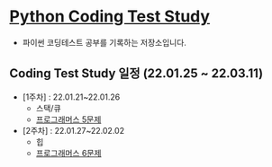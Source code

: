# [Python Coding Test Study](https://parkjungyoon.github.io/python_coding_test_study/)

* 파이썬 코딩테스트 공부를 기록하는 저장소입니다.

## Coding Test Study 일정 (22.01.25 ~ 22.03.11)

* [1주차] : 22.01.21~22.01.26
  * 스택/큐 
  * [프로그래머스 5문제](https://github.com/ParkJungYoon/python_coding_test_study/blob/eb64315e6bf8b637540272baf09e89879a75a591/Programmers/1%EC%A3%BC%EC%B0%A8.md)
* [2주차] : 22.01.27~22.02.02
  * 힙 
  * [프로그래머스 6문제](https://github.com/ParkJungYoon/python_coding_test_study/blob/974212c192a682331979dda4884eefec53f62a23/Programmers/2%EC%A3%BC%EC%B0%A8.md)



